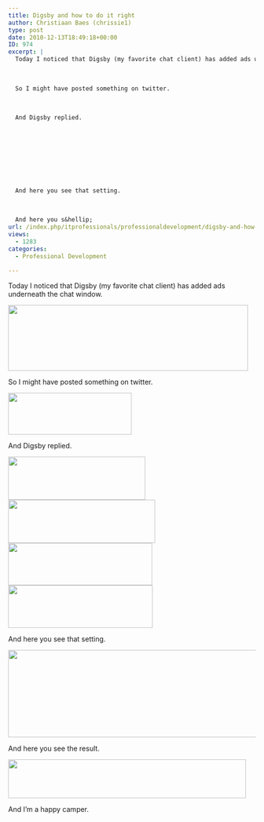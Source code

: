 ```yaml
---
title: Digsby and how to do it right
author: Christiaan Baes (chrissie1)
type: post
date: 2010-12-13T18:49:18+00:00
ID: 974
excerpt: |
  Today I noticed that Digsby (my favorite chat client) has added ads underneath the chat window.
  
   
  
  So I might have posted something on twitter.
  
   
  
  And Digsby replied.
  
   
  
   
  
   
  
   
  
  And here you see that setting.
  
   
  
  And here you s&hellip;
url: /index.php/itprofessionals/professionaldevelopment/digsby-and-how-to-do-it-right/
views:
  - 1283
categories:
  - Professional Development

---
```

Today I noticed that Digsby (my favorite chat client) has added ads underneath the chat window.

<div class="image_block">
  <img src="/wp-content/uploads/users/chrissie1/Digsby/Digsby.png" alt="" title="" width="488" height="134" />
</div>

So I might have posted something on twitter.

<div class="image_block">
  <img src="/wp-content/uploads/users/chrissie1/Digsby/Digsby2.png" alt="" title="" width="251" height="85" />
</div>

And Digsby replied.

<div class="image_block">
  <img src="/wp-content/uploads/users/chrissie1/Digsby/Digsby3.png" alt="" title="" width="279" height="88" />
</div>

<div class="image_block">
  <img src="/wp-content/uploads/users/chrissie1/Digsby/Digsby4.png" alt="" title="" width="299" height="88" />
</div>

<div class="image_block">
  <img src="/wp-content/uploads/users/chrissie1/Digsby/Digsby5.png" alt="" title="" width="293" height="86" />
</div>

<div class="image_block">
  <img src="/wp-content/uploads/users/chrissie1/Digsby/Digsby6.png" alt="" title="" width="294" height="87" />
</div>

And here you see that setting.

<div class="image_block">
  <img src="/wp-content/uploads/users/chrissie1/Digsby/Digsby7.png" alt="" title="" width="680" height="178" />
</div>

And here you see the result.

<div class="image_block">
  <img src="/wp-content/uploads/users/chrissie1/Digsby/Digsby8.png" alt="" title="" width="484" height="79" />
</div>

And I&#8217;m a happy camper.